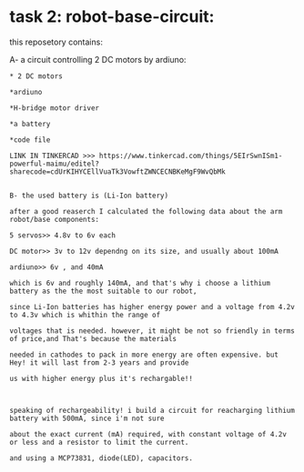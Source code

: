 # task 2: robot-base-circuit:

this reposetory contains:

A- a circuit controlling 2 DC motors by ardiuno:
    
    * 2 DC motors 
    
    *ardiuno 
    
    *H-bridge motor driver 
    
    *a battery
    
    *code file 
    
    LINK IN TINKERCAD >>> https://www.tinkercad.com/things/5EIrSwnISm1-powerful-maimu/editel?sharecode=cdUrKIHYCEllVuaTk3VowftZWNCECNBKeMgF9WvQbMk
    
    
    B- the used battery is (Li-Ion battery) 
    
    after a good reaserch I calculated the following data about the arm robot/base components:
    
    5 servos>> 4.8v to 6v each 
    
    DC motor>> 3v to 12v dependng on its size, and usually about 100mA
    
    ardiuno>> 6v , and 40mA
    
    which is 6v and roughly 140mA, and that's why i choose a lithium battery as the the most suitable to our robot, 
    
    since Li-Ion batteries has higher energy power and a voltage from 4.2v to 4.3v which is whithin the range of 
    
    voltages that is needed. however, it might be not so friendly in terms of price,and That's because the materials
    
    needed in cathodes to pack in more energy are often expensive. but Hey! it will last from 2-3 years and provide
    
    us with higher energy plus it's rechargable!! 
    
    
    
    speaking of rechargeability! i build a circuit for reacharging lithium battery with 500mA, since i'm not sure
    
    about the exact current (mA) required, with constant voltage of 4.2v or less and a resistor to limit the current. 
    
    and using a MCP73831, diode(LED), capacitors.
    
    
